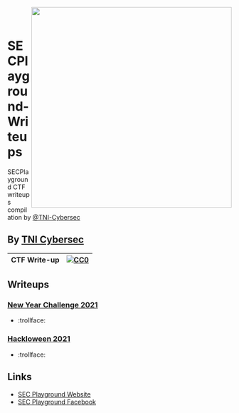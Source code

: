 <br>
<img align="right" src="https://imgur.com/SN6ZqUt.png" width="450"></img>
<p align="center">
</br>	

# SECPlayground-Writeups
SECPlayground CTF writeups compilation by [@TNI-Cybersec](https://github.com/TNI-Cybersec/)
## By [TNI Cybersec](https://tni-cybersec.github.io)
|CTF Write-up|[![CC0](https://licensebuttons.net/p/zero/1.0/88x31.png)](https://creativecommons.org/publicdomain/zero/1.0/)|
|----|----|

## Writeups

### [New Year Challenge 2021](NewYearChallenge2021)
- :trollface:

### [Hackloween 2021](Hackloween2021)
- :trollface:

## Links
- [SEC Playground Website](www.secplayground.com)
- [SEC Playground Facebook](https://www.facebook.com/secplayground/)
